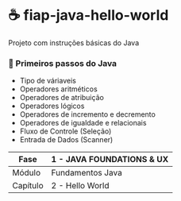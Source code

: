 # :coffee: fiap-java-hello-world
Projeto com instruções básicas do Java

### :bookmark:  Primeiros passos do Java
* Tipo de váriaveis
* Operadores aritméticos
* Operadores de atribuição
* Operadores lógicos
* Operadores de incremento e decremento
* Operadores de igualdade e relacionais
* Fluxo de Controle (Seleção)
* Entrada de Dados (Scanner)

| Fase | 1 - JAVA FOUNDATIONS & UX |
| --- | --- |
| Módulo | Fundamentos Java |
| Capítulo | 2 - Hello World |